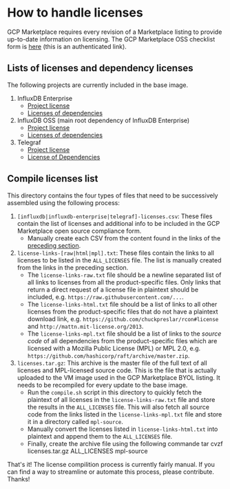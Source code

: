 # How to handle licenses

GCP Marketplace requires every revision of a Marketplace listing to provide up-to-date information on licensing. The GCP Marketplace OSS checklist form is [here](https://docs.google.com/spreadsheets/d/1qkpFjAYfqadg7IVmJGEpzEPxyhjE6L8Xi5epE98OCw0/edit#gid=0) (this is an authenticated link).

## Lists of licenses and dependency licenses

The following projects are currently included in the base image.

1. InfluxDB Enterprise
    - [Project license](https://docs.influxdata.com/enterprise_influxdb/v1.6/about-the-project/#commercial-license-https-www-influxdata-com-legal-slsa)
    - [Licenses of dependencies](https://raw.githubusercontent.com/influxdata/docs.influxdata.com/master/content/enterprise_influxdb/v1.6/about-the-project/_index.md)
2. InfluxDB OSS (main root dependency of InfluxDB Enterprise)
    - [Project license](https://raw.githubusercontent.com/influxdata/influxdb/v1.6.2/LICENSE)
    - [Licenses of dependencies](https://raw.githubusercontent.com/influxdata/influxdb/v1.6.2/LICENSE_OF_DEPENDENCIES.md)
3. Telegraf
    - [Project license](https://raw.githubusercontent.com/influxdata/telegraf/1.7.4/LICENSE)
    - [License of Dependencies](https://raw.githubusercontent.com/influxdata/telegraf/1.7.4/docs/LICENSE_OF_DEPENDENCIES.md)

## Compile licenses list

This directory contains the four types of files that need to be successively assembled using the following process:

1. `[influxdb|influxdb-enterprise|telegraf]-licenses.csv`: These files contain the list of licenses and additional info to be included in the GCP Marketplace open source compliance form.
    - Manually create each CSV from the content found in the links of the [preceding section]().
2. `license-links-[raw|html|mpl].txt`: These files contain the links to all licenses to be listed in the `ALL_LICENSES` file. The list is manually created from the links in the preceding section.
    - The `license-links-raw.txt` file should be a newline separated list of all links to licenses from all the product-specific files. Only links that return a direct request of a license file in plaintext should be included, e.g. `https://raw.githubusercontent.com/...`.
    - The `license-links-html.txt` file should be a list of links to all other licenses from the product-specific files that do not have a plaintext download link, e.g. `https://github.com/chuckpreslar/rcon#license` and `http://mattn.mit-license.org/2013`.
    - The `license-links-mpl.txt` file should be a list of links to the _source code_ of all dependencies from the product-specific files which are licensed with a Mozilla Public License (MPL) or MPL 2.0, e.g. `https://github.com/hashicorp/raft/archive/master.zip`.
3. `licenses.tar.gz`: This archive is the master file of the full text of all licenses and MPL-licensed source code. This is the file that is actually uploaded to the VM image used in the GCP Marketplace BYOL listing. It needs to be recompiled for every update to the base image.
    - Run the `compile.sh` script in this directory to quickly fetch the plaintext of all licenses in the `license-links-raw.txt` file and store the results in the `ALL_LICENSES` file. This will also fetch all source code from the links listed in the `license-links-mpl.txt` file and store it in a directory called `mpl-source`.
    - Manually convert the licenses listed in `license-links-html.txt` into plaintext and append them to the `ALL_LICENSES` file.
    - Finally, create the archive file using the following commande
        tar cvzf licenses.tar.gz ALL_LICENSES mpl-source

That's it! The license compilition process is currently fairly manual. If you can find a way to streamline or automate this process, please contribute. Thanks!
